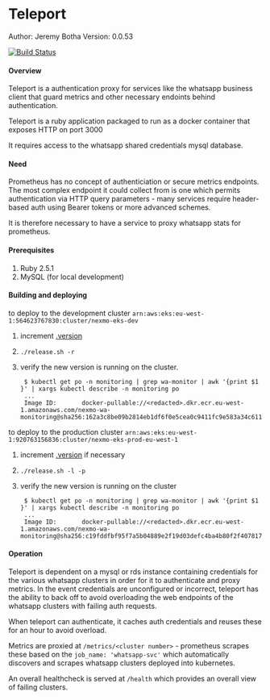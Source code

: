# Teleport

Author: Jeremy Botha
Version: 0.0.53

[![Build Status](https://travis-ci.org/sacrebleu/teleport.svg?branch=master)](https://travis-ci.org/sacrebleu/teleport)
#### Overview

Teleport is a authentication proxy for services like the whatsapp business client 
that guard metrics and other necessary endoints behind authentication.

Teleport is a ruby application packaged to run as a docker container that exposes HTTP on port 3000

It requires access to the whatsapp shared credentials mysql database.

#### Need

Prometheus has no concept of authenticiation or secure metrics endpoints.  The most complex
endpoint it could collect from is one which permits authentication via HTTP query parameters -
many services require header-based auth using Bearer tokens or more advanced schemes.

It is therefore necessary to have a service to proxy whatsapp stats for prometheus.

#### Prerequisites

1. Ruby 2.5.1
2. MySQL (for local development)

#### Building and deploying

to deploy to the development cluster `arn:aws:eks:eu-west-1:564623767830:cluster/nexmo-eks-dev`

1. increment [.version](.version)
2. `./release.sh -r` 
3. verify the new version is running on the cluster.

        $ kubectl get po -n monitoring | grep wa-monitor | awk '{print $1 }' | xargs kubectl describe -n monitoring po
        ...
        Image ID:       docker-pullable://<redacted>.dkr.ecr.eu-west-1.amazonaws.com/nexmo-wa-monitoring@sha256:162a3c8be09b2814eb1df6f0e5cea0c9411fc9e583a34c6119f7c144a691fe7d
    

to deploy to the production cluster `arn:aws:eks:eu-west-1:920763156836:cluster/nexmo-eks-prod-eu-west-1`

1. increment [.version](.version) if necessary
2. `./release.sh -l -p`
3. verify the new version is running on the cluster

        $ kubectl get po -n monitoring | grep wa-monitor | awk '{print $1 }' | xargs kubectl describe -n monitoring po
        ... 
        Image ID:       docker-pullable://<redacted>.dkr.ecr.eu-west-1.amazonaws.com/nexmo-wa-monitoring@sha256:c19fddfbf95f7a5b04889e2f19d03defc4ba4b80f2f407817e755400ff877f94

#### Operation

Teleport is dependent on a mysql or rds instance containing credentials for the various whatsapp clusters
in order for it to authenticate and proxy metrics.  In the event credentials are unconfigured or incorrect,
teleport has the ability to back off to avoid overloading the web endpoints of the whatsapp clusters with failing
auth requests.

When teleport can authenticate, it caches auth credentials and reuses these for an hour to avoid overload.  

Metrics are proxied at `/metrics/<cluster number>` - prometheus scrapes these based on the `job_name: 'whatsapp-svc'` which
automatically discovers and scrapes whatsapp clusters deployed into kubernetes.

An overall healthcheck is served at `/health` which provides an overall view of failing clusters.
        
